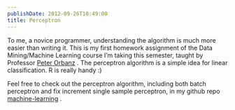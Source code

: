 ```yaml
---
publishDate: 2012-09-26T10:49:00
title: Perceptron
---
```


To me, a novice programmer, understanding the algorithm is much more
easier than writing it. This is my first homework assignment of the Data
Mining/Machine Learning course I’m taking this semester, taught by
Professor [Peter Orbanz](http://stat.columbia.edu/~porbanz/) . The
perceptron algorithm is a simple idea for linear classification. R is
really handy :)

Feel free to check out the perceptron algorithm, including both batch
perceptron and fix increment single sample perceptron, in my github repo
[machine-learning](https://github.com/ivylee/machine-learning) .

